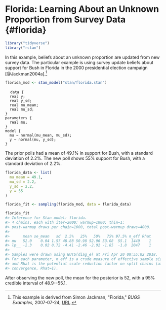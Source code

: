 
# Florida: Learning About an Unknown Proportion from Survey Data {#florida}


```r
library("tidyverse")
library("rstan")
```

In this example, beliefs about an unknown proportion are updated from new survey data.
The particular example is using survey update beliefs about support for Bush in Florida in the 2000 presidential election campaign [@Jackman2004a].[^florida-src]


```r
florida_mod <- stan_model("stan/florida.stan")
```
<pre>
  <code class="stan">data {
  real<lower = 0., upper = 100.> y;
  real<lower = 0.> y_sd;
  real<lower = 0., upper = 100.> mu_mean;
  real<lower = 0.> mu_sd;
}
parameters {
  real mu;
}
model {
  mu ~ normal(mu_mean, mu_sd);
  y ~ normal(mu, y_sd);
}</code>
</pre>

The prior polls had a mean of 49.1% in support for Bush, with a standard deviation of 2.2%.
The new poll shows 55% support for Bush, with a standard deviation of 2.2%.

```r
florida_data <- list(
  mu_mean = 49.1,
  mu_sd = 2.2,
  y_sd = 2.2,
  y = 55  
)
```


```r
florida_fit <- sampling(florida_mod, data = florida_data)
```

```r
florida_fit
#> Inference for Stan model: florida.
#> 4 chains, each with iter=2000; warmup=1000; thin=1; 
#> post-warmup draws per chain=1000, total post-warmup draws=4000.
#> 
#>      mean se_mean   sd  2.5%   25%   50%   75% 97.5% n_eff Rhat
#> mu   52.0    0.04 1.57 48.88 50.98 52.06 53.08  55.1  1449    1
#> lp__ -2.3    0.02 0.72 -4.41 -2.46 -2.02 -1.85  -1.8  2047    1
#> 
#> Samples were drawn using NUTS(diag_e) at Fri Apr 20 00:55:02 2018.
#> For each parameter, n_eff is a crude measure of effective sample size,
#> and Rhat is the potential scale reduction factor on split chains (at 
#> convergence, Rhat=1).
```

After observing the new poll, the mean for the posterior is 52, with a 95% credible interval of 48.9--55.1.

[^florida-src]: This example is derived from  Simon Jackman, "Florida," *BUGS Examples,* 2007-07-24, [URL](https://web-beta.archive.org/web/20070724034219/http://jackman.stanford.edu/mcmc/florida.zip).

